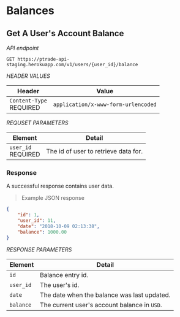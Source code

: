 # Balances

## Get A User's Account Balance

*API endpoint*

`GET https://ptrade-api-staging.herokuapp.com/v1/users/{user_id}/balance`

*HEADER VALUES*

| Header | Value |
| --- | --- |
| `Content-Type` <br><span class="required">REQUIRED</span> | `application/x-www-form-urlencoded` | 

*REQUSET PARAMETERS*

| Element | Detail |
| --- | --- |
| `user_id` <br><span class="required">REQUIRED</span> | The id of user to retrieve data for. |

### Response

A successful response contains user data.

> Example JSON response  

```json
{
    "id": 1,
    "user_id": 11,
    "date": "2018-10-09 02:13:38",
    "balance": 1000.00
}
```

*RESPONSE PARAMETERS*

| Element | Detail |
| ------- | ------ |
| `id` | Balance entry id. |
| `user_id` | The user's id. |
| `date` | The date when the balance was last updated. |
| `balance` | The current user's account balance in `USD`. |